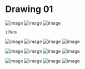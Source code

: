 Drawing 01
============

![image](https://user-images.githubusercontent.com/30430227/189830843-56eb7f2b-493a-449a-8cae-fb976c20db67.png)
![image](https://user-images.githubusercontent.com/30430227/189830906-d53503f5-499d-4af6-8b59-69a78a3b3cb2.png)
![image](https://user-images.githubusercontent.com/30430227/189830952-422e9f1a-c435-49c6-9069-5294be16f772.png)

`176cm`

![image](https://user-images.githubusercontent.com/30430227/189832954-3c18c367-da55-42a3-ae62-364d9fd47405.png)
![image](https://user-images.githubusercontent.com/30430227/189832995-616a8870-7c2d-4ce6-b7e6-f11b42c9a037.png)
![image](https://user-images.githubusercontent.com/30430227/189833333-3ad64dc6-e17e-45b0-9c6b-7a5eef6dfb8f.png)
![image](https://user-images.githubusercontent.com/30430227/189833380-23205c77-009d-44c7-b380-6e69da03ffbb.png)

![image](https://user-images.githubusercontent.com/30430227/189833726-d8da4927-581b-499f-aa4e-55a4398235f0.png)
![image](https://user-images.githubusercontent.com/30430227/189834032-b2c9d6e2-aa6d-4402-ab05-13de1752c72e.png)
![image](https://user-images.githubusercontent.com/30430227/189834156-f2ebc5a9-927f-4096-8022-ebaa351d86a8.png)
![image](https://user-images.githubusercontent.com/30430227/189834235-c78ea714-bfb9-46e8-9e2b-982fd44b0f16.png)

![image](https://user-images.githubusercontent.com/30430227/189835350-c34c7214-d984-44d2-9d40-fa277e3775b2.png)
![image](https://user-images.githubusercontent.com/30430227/189835403-734fdaba-14bb-403e-8f00-4fbad54ce1a8.png)
![image](https://user-images.githubusercontent.com/30430227/189835170-a49e5ae8-a9a6-4b23-bed5-7f87e5e83d7e.png)
![image](https://user-images.githubusercontent.com/30430227/189836145-d134fa4a-7df3-4fe2-8ed0-e694ff02192b.png)



